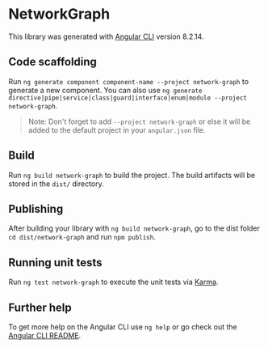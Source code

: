 # NetworkGraph

This library was generated with [Angular CLI](https://github.com/angular/angular-cli) version 8.2.14.

## Code scaffolding

Run `ng generate component component-name --project network-graph` to generate a new component. You can also use `ng generate directive|pipe|service|class|guard|interface|enum|module --project network-graph`.
> Note: Don't forget to add `--project network-graph` or else it will be added to the default project in your `angular.json` file. 

## Build

Run `ng build network-graph` to build the project. The build artifacts will be stored in the `dist/` directory.

## Publishing

After building your library with `ng build network-graph`, go to the dist folder `cd dist/network-graph` and run `npm publish`.

## Running unit tests

Run `ng test network-graph` to execute the unit tests via [Karma](https://karma-runner.github.io).

## Further help

To get more help on the Angular CLI use `ng help` or go check out the [Angular CLI README](https://github.com/angular/angular-cli/blob/master/README.md).
